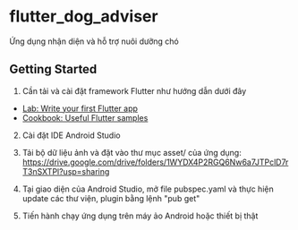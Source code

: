 # flutter_dog_adviser

Ứng dụng nhận diện và hỗ trợ nuôi dưỡng chó

## Getting Started

1. Cần tải và cài đặt framework Flutter như hướng dẫn dưới đây

- [Lab: Write your first Flutter app](https://flutter.dev/docs/get-started/codelab)
- [Cookbook: Useful Flutter samples](https://flutter.dev/docs/cookbook)

2. Cài đặt IDE Android Studio

3. Tải bộ dữ liệu ảnh và đặt vào thư mục asset/ của ứng dụng: https://drive.google.com/drive/folders/1WYDX4P2RGQ6Nw6a7JTPclD7rT3nSXTPl?usp=sharing

4. Tại giao diện của Android Studio, mở file pubspec.yaml và thực hiện update các thư viện, plugin bằng lệnh "pub get"

5. Tiến hành chạy ứng dụng trên máy ảo Android hoặc thiết bị thật
